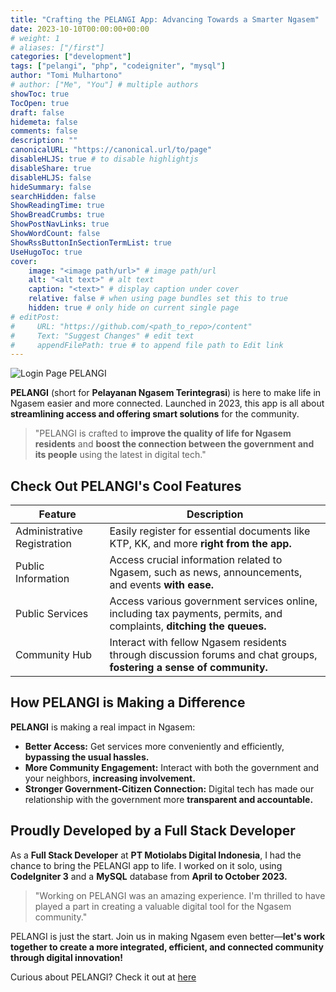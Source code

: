 ```yaml
---
title: "Crafting the PELANGI App: Advancing Towards a Smarter Ngasem"
date: 2023-10-10T00:00:00+00:00
# weight: 1
# aliases: ["/first"]
categories: ["development"]
tags: ["pelangi", "php", "codeigniter", "mysql"]
author: "Tomi Mulhartono"
# author: ["Me", "You"] # multiple authors
showToc: true
TocOpen: true
draft: false
hidemeta: false
comments: false
description: ""
canonicalURL: "https://canonical.url/to/page"
disableHLJS: true # to disable highlightjs
disableShare: true
disableHLJS: false
hideSummary: false
searchHidden: false
ShowReadingTime: true
ShowBreadCrumbs: true
ShowPostNavLinks: true
ShowWordCount: false
ShowRssButtonInSectionTermList: true
UseHugoToc: true
cover:
    image: "<image path/url>" # image path/url
    alt: "<alt text>" # alt text
    caption: "<text>" # display caption under cover
    relative: false # when using page bundles set this to true
    hidden: true # only hide on current single page
# editPost:
#     URL: "https://github.com/<path_to_repo>/content"
#     Text: "Suggest Changes" # edit text
#     appendFilePath: true # to append file path to Edit link
---
```


![Login Page PELANGI](/images/pelangi1.png)

**PELANGI** (short for **Pelayanan Ngasem Terintegrasi**) is here to make life in Ngasem easier and more connected. Launched in 2023, this app is all about **streamlining access and offering smart solutions** for the community.

>"PELANGI is crafted to **improve the quality of life for Ngasem residents** and **boost the connection between the government and its people** using the latest in digital tech."

## Check Out PELANGI's Cool Features

| Feature | Description |
| --- | --- |
| Administrative Registration | Easily register for essential documents like KTP, KK, and more **right from the app.** |
| Public Information | Access crucial information related to Ngasem, such as news, announcements, and events **with ease.** |
| Public Services | Access various government services online, including tax payments, permits, and complaints, **ditching the queues.** |
| Community Hub | Interact with fellow Ngasem residents through discussion forums and chat groups, **fostering a sense of community.** |

<!-- ![Dashboard PELANGI](/images/pelangi2.png) -->

## How PELANGI is Making a Difference

<!-- ![Services Page PELANGI](/images/pelangi3.png) -->

**PELANGI** is making a real impact in Ngasem:

- **Better Access:** Get services more conveniently and efficiently, **bypassing the usual hassles.**
- **More Community Engagement:** Interact with both the government and your neighbors, **increasing involvement.**
- **Stronger Government-Citizen Connection:** Digital tech has made our relationship with the government more **transparent and accountable.**

## Proudly Developed by a Full Stack Developer

As a **Full Stack Developer** at **PT Motiolabs Digital Indonesia**, I had the chance to bring the PELANGI app to life. I worked on it solo, using **CodeIgniter 3** and a **MySQL** database from **April to October 2023.**

>"Working on PELANGI was an amazing experience. I'm thrilled to have played a part in creating a valuable digital tool for the Ngasem community."

PELANGI is just the start. Join us in making Ngasem even better—**let's work together to create a more integrated, efficient, and connected community through digital innovation!**

Curious about PELANGI? Check it out at [here](https://pelangi.bojonegoro.com/)